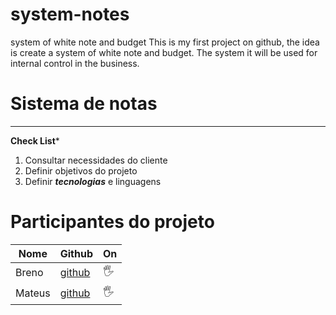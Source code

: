 # system-notes
 system of white note and budget
This is my first project on github, the idea is create a system of white note and budget. The system it will be used for internal control in the business. 

# Sistema de notas
---
**Check List***
1. Consultar necessidades do cliente
2. Definir objetivos do projeto
3. Definir __*tecnologias*__ e linguagens

# Participantes do projeto

Nome | Github | On
---|---|---|
Breno | [github](https://github.com/BrenoPolezi) | 🖐️
Mateus | [github](https://github.com/mateussiilva) | 🖐️

